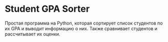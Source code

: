 # Student GPA Sorter  

Простая программа на Python, которая сортирует список студентов по их GPA и выводит информацию о них. Также сравнивает студентов и рассчитывает их оценки.
